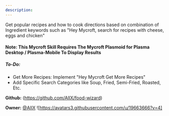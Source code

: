 ```yaml
---
description: 
---
```

Get popular recipes and how to cook directions based on combination of Ingredient keywords such as "Hey Mycroft, search for recipes with cheese, eggs and chicken"

#### Note: This Mycroft Skill Requires The Mycroft Plasmoid for Plasma Desktop / Plasma-Mobile To Display Results

##### To-Do:
* Get More Recipes: Implement "Hey Mycroft Get More Recipes"
* Add Specific Search Categories like Soup, Fried, Semi-Fried, Roasted, Etc.

**Github:** (https://github.com/AIIX/food-wizard)

**Owner:** [@AIIX](https://github.com/AIIX) ![https://avatars3.githubusercontent.com/u/19663666?v=4]

